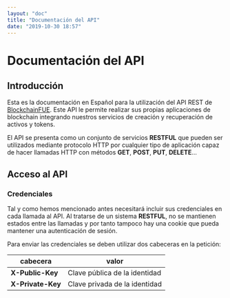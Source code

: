```yaml
---
layout: "doc"
title: "Documentación del API"
date: "2019-10-30 18:57"
---
```


# Documentación del API

## Introducción

Esta es la documentación en Español para la utilización del API REST de [BlockchainFUE](http://blockchainfue.com "BlockchainFUE"). Este API le permite realizar sus propias aplicaciones de blockchain integrando nuestros servicios de creación y recuperación de activos y tokens.

El API se presenta como un conjunto de servicios **RESTFUL** que pueden ser utilizados mediante protocolo HTTP por cualquier tipo de aplicación capaz de hacer llamadas HTTP con métodos **GET**, **POST**, **PUT**, **DELETE**...

## Acceso al API
### Credenciales
Tal y como hemos mencionado antes necesitará incluir sus credenciales en cada llamada al API. Al tratarse de un sistema **RESTFUL**, no se mantienen estados entre las llamadas y por tanto tampoco hay una cookie que pueda mantener una autenticación de sesión.

Para enviar las credenciales se deben utilizar dos cabeceras en la petición:

cabecera        | valor
----------------|----------------------
**X-Public-Key**	| Clave pública de la identidad
**X-Private-Key**	| Clave privada de la identidad

